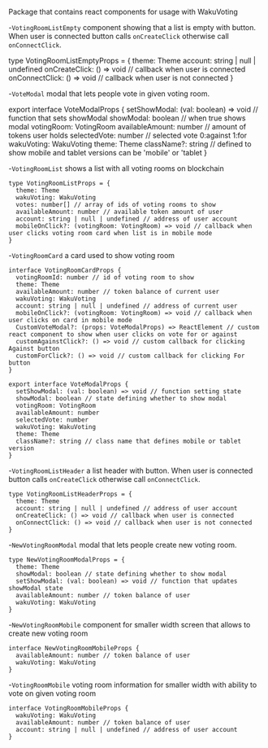 Package that contains react components for usage with WakuVoting

-`VotingRoomListEmpty` component showing that a list is empty with button. When user is connected button calls `onCreateClick` otherwise call `onConnectClick`.

type VotingRoomListEmptyProps = {
  theme: Theme
  account: string | null | undefined
  onCreateClick: () => void // callback when user is connected
  onConnectClick: () => void // callback when user is not connected
}

-`VoteModal` modal that lets people vote in given voting room.

export interface VoteModalProps {
  setShowModal: (val: boolean) => void // function that sets showModal
  showModal: boolean // when true shows modal
  votingRoom: VotingRoom
  availableAmount: number // amount of tokens user holds
  selectedVote: number // selected vote 0:against 1:for
  wakuVoting: WakuVoting
  theme: Theme
  className?: string // defined to show mobile and tablet versions can be 'mobile' or 'tablet
}

-`VotingRoomList` shows a list with all voting rooms on blockchain

```
type VotingRoomListProps = {
  theme: Theme
  wakuVoting: WakuVoting
  votes: number[] // array of ids of voting rooms to show
  availableAmount: number // available token amount of user
  account: string | null | undefined // address of user account
  mobileOnClick?: (votingRoom: VotingRoom) => void // callback when user clicks voting room card when list is in mobile mode
}
```

-`VotingRoomCard` a card used to show voting room

```
interface VotingRoomCardProps {
  votingRoomId: number // id of voting room to show
  theme: Theme
  availableAmount: number // token balance of current user
  wakuVoting: WakuVoting
  account: string | null | undefined // address of current user
  mobileOnClick?: (votingRoom: VotingRoom) => void // callback when user clicks on card in mobile mode
  CustomVoteModal?: (props: VoteModalProps) => ReactElement // custom react component to show when user clicks on vote for or against
  customAgainstClick?: () => void // custom callback for clicking Against button
  customForClick?: () => void // custom callback for clicking For button
}
```

```
export interface VoteModalProps {
  setShowModal: (val: boolean) => void // function setting state
  showModal: boolean // state defining whether to show modal
  votingRoom: VotingRoom
  availableAmount: number 
  selectedVote: number
  wakuVoting: WakuVoting
  theme: Theme
  className?: string // class name that defines mobile or tablet version
}
```

-`VotingRoomListHeader` a list header with button. When user is connected button calls `onCreateClick` otherwise call `onConnectClick`.

```
type VotingRoomListHeaderProps = {
  theme: Theme
  account: string | null | undefined // address of user account
  onCreateClick: () => void // callback when user is connected
  onConnectClick: () => void // callback when user is not connected
}
```

-`NewVotingRoomModal` modal that lets people create new voting room.

```
type NewVotingRoomModalProps = {
  theme: Theme
  showModal: boolean // state defining whether to show modal
  setShowModal: (val: boolean) => void // function that updates showModal state
  availableAmount: number // token balance of user
  wakuVoting: WakuVoting
}
```

-`NewVotingRoomMobile` component for smaller width screen that allows to create new voting room

```
interface NewVotingRoomMobileProps {
  availableAmount: number // token balance of user
  wakuVoting: WakuVoting
}
```

-`VotingRoomMobile` voting room information for smaller width with ability to vote on given voting room

```
interface VotingRoomMobileProps {
  wakuVoting: WakuVoting
  availableAmount: number // token balance of user
  account: string | null | undefined // address of user account
}
```